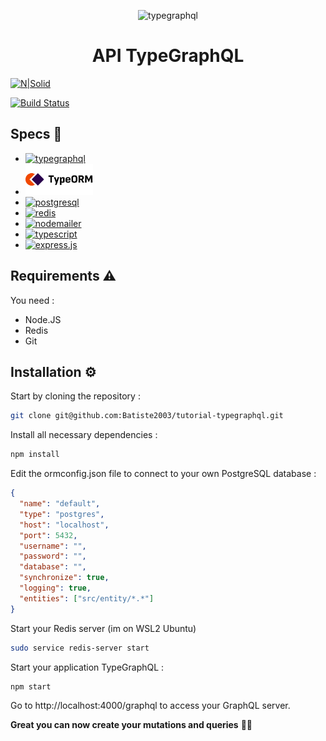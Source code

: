 <!-- markdownlint-disable -->
<p align="center">
    <img src="https://typegraphql.com/img/logo.png" alt="typegraphql"/>
</p>
<!-- markdownlint-enable -->

<!-- markdownlint-disable -->
<h1 align="center">API TypeGraphQL</h1>
<!-- markdownlint-enable -->

[![N|Solid](https://cldup.com/dTxpPi9lDf.thumb.png)](https://nodesource.com/products/nsolid)

[![Build Status](https://travis-ci.org/joemccann/dillinger.svg?branch=master)](https://github.com/Batiste2003/tutorial-typegraphql)

## Specs 💼

<!-- markdownlint-disable -->
<ul>
<li>
<a href="https://typegraphql.com" target="_blank" rel="noreferrer">
<img src="https://typegraphql.com/img/logo.png" alt="typegraphql" height="50"/>
</a>
</li>
<li>
<a href="https://typeorm.io" target="_blank" rel="noreferrer">
<img src="https://raw.githubusercontent.com/typeorm/typeorm/master/resources/logo_big.png" alt="typeorm" height="50"/>
</a>
</li>
<li>
<a href="https://www.postgresql.org" target="_blank" rel="noreferrer">
<img src="https://www.postgresql.org/media/img/about/press/elephant.png" alt="postgresql" height="50"/>
</a>
</li>
<li>
<a href="https://redis.io" target="_blank" rel="noreferrer">
<img src="https://cdn4.iconfinder.com/data/icons/redis-2/1451/Untitled-2-512.png" alt="redis" height="50"/>
</a>
</li>
<li>
<a href="https://nodemailer.com/about/" target="_blank" rel="noreferrer">
<img src="https://nodemailer.com/nm_logo_200x136.png" alt="nodemailer" height="50"/>
</a>
</li>
<li>
<a href="https://www.typescriptlang.org" target="_blank" rel="noreferrer">
<img src="https://cdn-icons-png.flaticon.com/512/5968/5968381.png" alt="typescript" height="50"/>
</a>
</li>
<li>
<a href="https://expressjs.com/fr/" target="_blank" rel="noreferrer">
<img src="https://www.pngfind.com/pngs/m/136-1363736_express-js-icon-png-transparent-png.png" alt="express.js" height="50">
</a>
</li>
</ul>
<!-- markdownlint-enable -->

## Requirements ⚠️

You need :

- Node.JS
- Redis
- Git

## Installation ⚙️

Start by cloning the repository :

```sh
git clone git@github.com:Batiste2003/tutorial-typegraphql.git
```

Install all necessary dependencies :

```sh
npm install
```

Edit the ormconfig.json file to connect to your own PostgreSQL database :

```json
{
  "name": "default",
  "type": "postgres",
  "host": "localhost",
  "port": 5432,
  "username": "",
  "password": "",
  "database": "",
  "synchronize": true,
  "logging": true,
  "entities": ["src/entity/*.*"]
}
```

Start your Redis server (im on WSL2 Ubuntu)

```sh
sudo service redis-server start
```

Start your application TypeGraphQL :

```sh
npm start
```

Go to http://localhost:4000/graphql to access your GraphQL server.

**Great you can now create your mutations and queries** 🥳🥳
